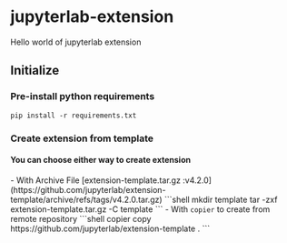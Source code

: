 # jupyterlab-extension
Hello world of jupyterlab extension

## Initialize
### Pre-install python requirements
```shell
pip install -r requirements.txt
```
### Create extension from template
<h4>You can choose either way to create extension</h4>
- With Archive File [extension-template.tar.gz :v4.2.0](https://github.com/jupyterlab/extension-template/archive/refs/tags/v4.2.0.tar.gz)
```shell
    mkdir template
    tar -zxf extension-template.tar.gz -C template
```
- With <code>copier</code> to create from remote repository
```shell
copier copy https://github.com/jupyterlab/extension-template .
```



